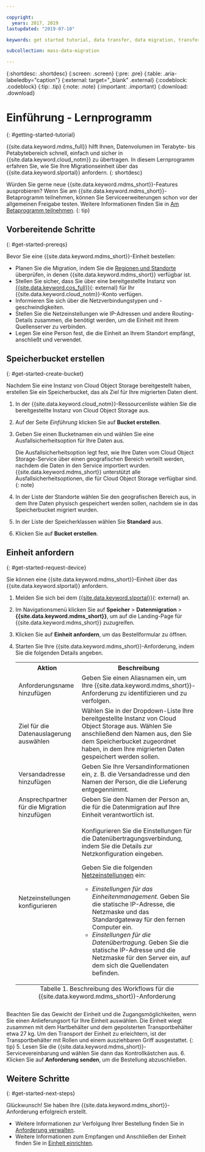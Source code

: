```yaml
---

copyright:
  years: 2017, 2019
lastupdated: "2019-07-10"

keywords: get started tutorial, data transfer, data migration, transfer data to cloud, migrate data, migrate data to cloud, Mass Data Migration

subcollection: mass-data-migration

---
```


{:shortdesc: .shortdesc}
{:screen: .screen}
{:pre: .pre}
{:table: .aria-labeledby="caption"}
{:external: target="_blank" .external}
{:codeblock: .codeblock}
{:tip: .tip}
{:note: .note}
{:important: .important}
{:download: .download}

# Einführung - Lernprogramm
{: #getting-started-tutorial}

{{site.data.keyword.mdms_full}} hilft Ihnen, Datenvolumen im Terabyte- bis Petabytebereich schnell, einfach und sicher in {{site.data.keyword.cloud_notm}} zu übertragen. In diesem Lernprogramm erfahren Sie, wie Sie Ihre Migrationseinheit über das {{site.data.keyword.slportal}} anfordern.
{: shortdesc}

Würden Sie gerne neue {{site.data.keyword.mdms_short}}-Features ausprobieren? Wenn Sie am {{site.data.keyword.mdms_short}}-Betaprogramm teilnehmen, können Sie Serviceerweiterungen schon vor der allgemeinen Freigabe testen. Weitere Informationen finden Sie in [Am Betaprogramm teilnehmen](/docs/infrastructure/mass-data-migration?topic=mass-data-migration-releases#beta).
{: tip}

## Vorbereitende Schritte
{: #get-started-prereqs}

Bevor Sie eine {{site.data.keyword.mdms_short}}-Einheit bestellen: 

- Planen Sie die Migration, indem Sie die [Regionen und Standorte](/docs/infrastructure/mass-data-migration?topic=mass-data-migration-regions) überprüfen, in denen {{site.data.keyword.mdms_short}} verfügbar ist. 
- Stellen Sie sicher, dass Sie über eine bereitgestellte Instanz von [{{site.data.keyword.cos_full}}](https://{DomainName}/catalog/services/cloud-object-storage){: external} für Ihr {{site.data.keyword.cloud_notm}}-Konto verfügen.  
- Informieren Sie sich über die Netzverbindungstypen und -geschwindigkeiten. 
- Stellen Sie die Netzeinstellungen wie IP-Adressen und andere Routing-Details zusammen, die benötigt werden, um die Einheit mit Ihrem Quellenserver zu verbinden. 
- Legen Sie eine Person fest, die die Einheit an Ihrem Standort empfängt, anschließt und verwendet. 

## Speicherbucket erstellen
{: #get-started-create-bucket}

Nachdem Sie eine Instanz von Cloud Object Storage bereitgestellt haben, erstellen Sie ein Speicherbucket, das als Ziel für Ihre migrierten Daten dient.  

1. In der {{site.data.keyword.cloud_notm}}-Ressourcenliste wählen Sie die bereitgestellte Instanz von Cloud Object Storage aus. 
2. Auf der Seite _Einführung_ klicken Sie auf **Bucket erstellen**. 
3. Geben Sie einen Bucketnamen ein und wählen Sie eine Ausfallsicherheitsoption für Ihre Daten aus. 
   
   Die Ausfallsicherheitsoption legt fest, wie Ihre Daten vom Cloud Object Storage-Service über einen geografischen Bereich verteilt werden, nachdem die Daten in den Service importiert wurden. {{site.data.keyword.mdms_short}} unterstützt alle Ausfallsicherheitsoptionen, die für Cloud Object Storage verfügbar sind.   
   {: note}
4. In der Liste der Standorte wählen Sie den geografischen Bereich aus, in dem Ihre Daten physisch gespeichert werden sollen, nachdem sie in das Speicherbucket migriert wurden. 
5. In der Liste der Speicherklassen wählen Sie **Standard** aus. 
6. Klicken Sie auf **Bucket erstellen**. 

## Einheit anfordern
{: #get-started-request-device}

Sie können eine {{site.data.keyword.mdms_short}}-Einheit über das {{site.data.keyword.slportal}} anfordern. 

1. Melden Sie sich bei dem [{{site.data.keyword.slportal}}](https://control.softlayer.com/){: external} an. 
2. Im Navigationsmenü klicken Sie auf **Speicher** > **Datenmigration** > **{{site.data.keyword.mdms_short}}**, um auf die Landing-Page für {{site.data.keyword.mdms_short}} zuzugreifen. 
3. Klicken Sie auf **Einheit anfordern**, um das Bestellformular zu öffnen.
4. Starten Sie Ihre {{site.data.keyword.mdms_short}}-Anforderung, indem Sie die folgenden Details angeben. 

    <table>
      <tr>
        <th>Aktion</th>
        <th>Beschreibung</th>
      </tr>
      <tr>
        <td>Anforderungsname hinzufügen</td>
        <td>Geben Sie einen Aliasnamen ein, um Ihre {{site.data.keyword.mdms_short}}-Anforderung zu identifizieren und zu verfolgen. </td>
      </tr>
      <tr>
        <td>Ziel für die Datenauslagerung auswählen</td>
        <td>Wählen Sie in der Dropdown-Liste Ihre bereitgestellte Instanz von Cloud Object Storage aus. Wählen Sie anschließend den Namen aus, den Sie dem Speicherbucket zugeordnet haben, in dem Ihre migrierten Daten gespeichert werden sollen. </td>
      </tr>
      <tr>
        <td>Versandadresse hinzufügen</td>
        <td>Geben Sie Ihre Versandinformationen ein, z. B. die Versandadresse und den Namen der Person, die die Lieferung entgegennimmt. </td>
      </tr>
      <tr>
        <td>Ansprechpartner für die Migration hinzufügen</td>
        <td>Geben Sie den Namen der Person an, die für die Datenmigration auf Ihre Einheit verantwortlich ist. </td>
      </tr>
      <tr>
        <td>Netzeinstellungen konfigurieren</td>
        <td>
          <p>Konfigurieren Sie die Einstellungen für die Datenübertragungsverbindung, indem Sie die Details zur Netzkonfiguration eingeben. </p>
          <p>Geben Sie die folgenden <a href="/docs/infrastructure/mass-data-migration?topic=mass-data-migration-device-overview#network-settings">Netzeinstellungen</a> ein: </p>
          <p>
            <ul>
              <li><i>Einstellungen für das Einheitenmanagement.</i> Geben Sie die statische IP-Adresse, die Netzmaske und das Standardgateway für den fernen Computer ein. </li>
              <li><i>Einstellungen für die Datenübertragung.</i> Geben Sie die statische IP-Adresse und die Netzmaske für den Server ein, auf dem sich die Quellendaten befinden. </li>
            </ul>
          </p>
        </td>
      </tr>
      <caption style="caption-side:bottom;">Tabelle 1. Beschreibung des Workflows für die {{site.data.keyword.mdms_short}}-Anforderung</caption>
    </table>

Beachten Sie das Gewicht der Einheit und die Zugangsmöglichkeiten, wenn Sie einen Anlieferungsort für Ihre Einheit auswählen. Die Einheit wiegt zusammen mit dem Hartbehälter und dem gepolsterten Transportbehälter etwa 27 kg. Um den Transport der Einheit zu erleichtern, ist der Transportbehälter mit Rollen und einem ausziehbaren Griff ausgestattet.
    {: tip}
5. Lesen Sie die {{site.data.keyword.mdms_short}}-Servicevereinbarung und wählen Sie dann das Kontrollkästchen aus. 
6. Klicken Sie auf **Anforderung senden**, um die Bestellung abzuschließen.  

## Weitere Schritte
{: #get-started-next-steps}

Glückwunsch! Sie haben Ihre {{site.data.keyword.mdms_short}}-Anforderung erfolgreich erstellt. 

- Weitere Informationen zur Verfolgung Ihrer Bestellung finden Sie in [Anforderung verwalten](/docs/infrastructure/mass-data-migration?topic=mass-data-migration-manage-request). 
- Weitere Informationen zum Empfangen und Anschließen der Einheit finden Sie in [Einheit einrichten](/docs/infrastructure/mass-data-migration?topic=mass-data-migration-device-overview). 

